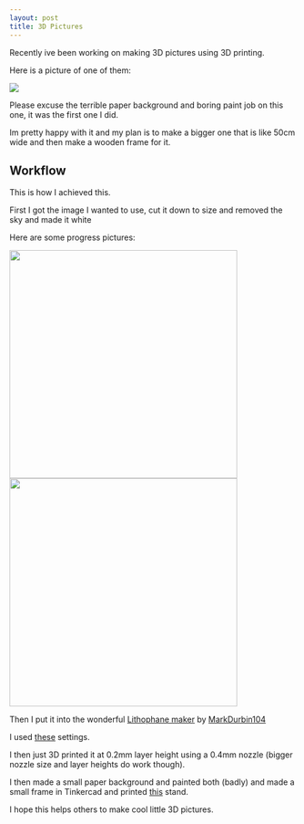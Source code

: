 ```yaml
---
layout: post
title: 3D Pictures
---
```


Recently ive been working on making 3D pictures using 3D printing.

Here is a picture of one of them:

<img src="https://i.imgur.com/4TX3j1M.jpg">

Please excuse the terrible paper background and boring paint job on this one, it was the first one I did.

Im pretty happy with it and my plan is to make a bigger one that is like 50cm wide and then make a wooden frame for it.

## Workflow

This is how I achieved this.

First I got the image I wanted to use, cut it down to size and removed the sky and made it white

Here are some progress pictures:

<img src="https://i.imgur.com/cr84qJu.jpg" width="400">
<img src="https://i.imgur.com/KigQgyy.png" width="400">

Then I put it into the wonderful [Lithophane maker](http://3dp.rocks/lithophane/) by [MarkDurbin104](https://github.com/MarkDurbin104)

I used [these](https://i.imgur.com/Vf5Um0q.png) settings.

I then just 3D printed it at 0.2mm layer height using a 0.4mm nozzle (bigger nozzle size and layer heights do work though).

I then made a small paper background and painted both (badly) and made a small frame in Tinkercad and printed [this](https://www.thingiverse.com/thing:252254) stand.

I hope this helps others to make cool little 3D pictures.
